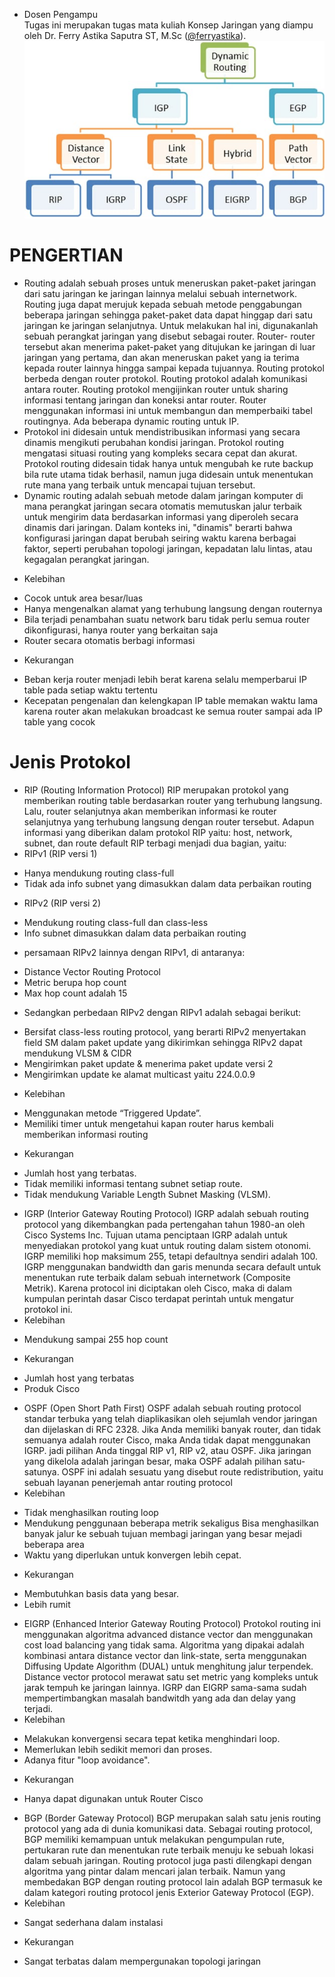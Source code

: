 * Dosen Pengampu  
Tugas ini merupakan tugas mata kuliah Konsep Jaringan yang diampu oleh Dr. Ferry Astika Saputra ST, M.Sc ([@ferryastika](https://github.com/ferryastika)).
![Dynamic Routing](1.jpg)

# PENGERTIAN
- Routing adalah sebuah proses untuk meneruskan paket-paket jaringan dari satu jaringan ke jaringan lainnya melalui sebuah internetwork. Routing juga dapat merujuk kepada sebuah metode penggabungan beberapa jaringan sehingga paket-paket data dapat hinggap dari satu jaringan ke jaringan selanjutnya. Untuk melakukan hal ini, digunakanlah sebuah perangkat jaringan yang disebut sebagai router. Router- router tersebut akan menerima paket-paket yang ditujukan ke jaringan di luar jaringan yang pertama, dan akan meneruskan paket yang ia terima kepada router lainnya hingga sampai kepada tujuannya. Routing protokol berbeda dengan router protokol. Routing protokol adalah komunikasi antara router. Routing protokol mengijinkan router untuk sharing informasi tentang jaringan dan koneksi antar router. Router menggunakan informasi ini untuk membangun dan memperbaiki tabel routingnya. Ada beberapa dynamic routing untuk IP.
- Protokol ini didesain untuk mendistribusikan informasi yang secara dinamis mengikuti perubahan kondisi jaringan. Protokol routing mengatasi situasi routing yang kompleks secara cepat dan akurat. Protokol routing didesain tidak hanya untuk mengubah ke rute backup bila rute utama tidak berhasil, namun juga didesain untuk menentukan rute mana yang terbaik untuk mencapai tujuan tersebut.
- Dynamic routing adalah sebuah metode dalam jaringan komputer di mana perangkat jaringan secara otomatis memutuskan jalur terbaik untuk mengirim data berdasarkan informasi yang diperoleh secara dinamis dari jaringan. Dalam konteks ini, "dinamis" berarti bahwa konfigurasi jaringan dapat berubah seiring waktu karena berbagai faktor, seperti perubahan topologi jaringan, kepadatan lalu lintas, atau kegagalan perangkat jaringan. 
* Kelebihan
- Cocok untuk area besar/luas
- Hanya mengenalkan alamat yang terhubung langsung dengan routernya
- Bila terjadi penambahan suatu network baru tidak perlu semua router dikonfigurasi, hanya router yang berkaitan saja
- Router secara otomatis berbagi informasi
* Kekurangan
- Beban kerja router menjadi lebih berat karena selalu memperbarui IP table pada setiap waktu tertentu
- Kecepatan pengenalan dan kelengkapan IP table memakan waktu lama karena router akan melakukan broadcast ke semua router sampai ada IP table yang cocok

# Jenis Protokol

* RIP (Routing Information Protocol)
RIP merupakan protokol yang memberikan routing table berdasarkan router yang terhubung langsung. Lalu, router selanjutnya akan memberikan informasi ke router selanjutnya yang terhubung langsung dengan router tersebut. Adapun informasi yang diberikan dalam protokol RIP yaitu: host, network, subnet, dan route default
RIP terbagi menjadi dua bagian, yaitu:
* RIPv1 (RIP versi 1)
- Hanya mendukung routing class-full
- Tidak ada info subnet yang dimasukkan dalam data perbaikan routing
* RIPv2 (RIP versi 2)
- Mendukung routing class-full dan class-less
- Info subnet dimasukkan dalam data perbaikan routing
* persamaan RIPv2 lainnya dengan RIPv1, di antaranya:
- Distance Vector Routing Protocol
- Metric berupa hop count
- Max hop count adalah 15
* Sedangkan perbedaan RIPv2 dengan RIPv1 adalah sebagai berikut:
- Bersifat class-less routing protocol, yang berarti RIPv2 menyertakan field SM dalam paket update yang dikirimkan sehingga RIPv2 dapat mendukung VLSM & CIDR
- Mengirimkan paket update & menerima paket update versi 2
- Mengirimkan update ke alamat multicast yaitu 224.0.0.9
* Kelebihan
- Menggunakan metode “Triggered Update”.
- Memiliki timer untuk mengetahui kapan router harus kembali memberikan informasi routing
* Kekurangan
- Jumlah host yang terbatas.
- Tidak memiliki informasi tentang subnet setiap route.
- Tidak mendukung Variable Length Subnet Masking (VLSM).

* IGRP (Interior Gateway Routing Protocol)
IGRP adalah sebuah routing protocol yang dikembangkan pada pertengahan tahun 1980-an oleh Cisco Systems Inc. Tujuan utama penciptaan IGRP adalah untuk menyediakan protokol yang kuat untuk routing dalam sistem otonomi. IGRP memiliki hop maksimum 255, tetapi defaultnya sendiri adalah 100. IGRP menggunakan bandwidth dan garis menunda secara default untuk menentukan rute terbaik dalam sebuah internetwork (Composite Metrik). Karena protocol ini diciptakan oleh Cisco, maka di dalam kumpulan perintah dasar Cisco terdapat perintah untuk mengatur protokol ini.
* Kelebihan
- Mendukung sampai 255 hop count
* Kekurangan
- Jumlah host yang terbatas
- Produk Cisco

* OSPF (Open Short Path First)
OSPF adalah sebuah routing protocol standar terbuka yang telah diaplikasikan oleh sejumlah vendor jaringan dan dijelaskan di RFC 2328. Jika Anda memiliki banyak router, dan tidak semuanya adalah router Cisco, maka Anda tidak dapat menggunakan IGRP. jadi pilihan Anda tinggal RIP v1, RIP v2, atau OSPF. Jika jaringan yang dikelola adalah jaringan besar, maka OSPF adalah pilihan satu-satunya. OSPF ini adalah sesuatu yang disebut route redistribution, yaitu sebuah layanan penerjemah antar routing protocol
* Kelebihan
- Tidak menghasilkan routing loop
- Mendukung penggunaan beberapa metrik sekaligus Bisa menghasilkan banyak jalur ke sebuah tujuan membagi jaringan yang besar mejadi beberapa area
- Waktu yang diperlukan untuk konvergen lebih cepat.
* Kekurangan
- Membutuhkan basis data yang besar.
- Lebih rumit

* EIGRP (Enhanced Interior Gateway Routing Protocol)
Protokol routing ini menggunakan algoritma advanced distance vector dan menggunakan cost load balancing yang tidak sama. Algoritma yang dipakai adalah kombinasi antara distance vector dan link-state, serta menggunakan Diffusing Update Algorithm (DUAL) untuk menghitung jalur terpendek. Distance vector protocol merawat satu set metric yang kompleks untuk jarak tempuh ke jaringan lainnya.
IGRP dan EIGRP sama-sama sudah mempertimbangkan masalah bandwitdh yang ada dan delay yang terjadi.
* Kelebihan
- Melakukan konvergensi secara tepat ketika menghindari loop.
- Memerlukan lebih sedikit memori dan proses.
- Adanya fitur "loop avoidance".
* Kekurangan
- Hanya dapat digunakan untuk Router Cisco

* BGP (Border Gateway Protocol)
BGP merupakan salah satu jenis routing protocol yang ada di dunia komunikasi data. Sebagai routing protocol, BGP memiliki kemampuan untuk melakukan pengumpulan rute, pertukaran rute dan menentukan rute terbaik menuju ke sebuah lokasi dalam sebuah jaringan. Routing protocol juga pasti dilengkapi dengan algoritma yang pintar dalam mencari jalan terbaik. Namun yang membedakan BGP dengan routing protocol lain adalah BGP termasuk ke dalam kategori routing protocol jenis Exterior Gateway Protocol (EGP).
* Kelebihan
- Sangat sederhana dalam instalasi
* Kekurangan
- Sangat terbatas dalam mempergunakan topologi jaringan
